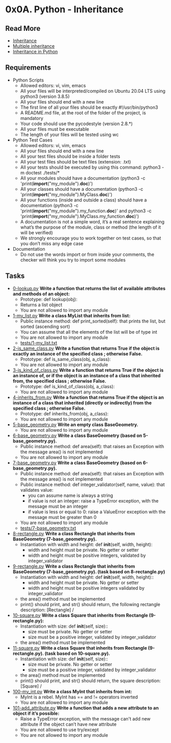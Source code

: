 # 0x0A. Python - Inheritance
## Read More
- [Inheritance](https://docs.python.org/3/tutorial/classes.html#inheritance)
- [Multiple inheritance](https://docs.python.org/3/tutorial/classes.html#multiple-inheritance)
- [Inheritance in Python](https://www.geeksforgeeks.org/inheritance-in-python/)
## Requirements
- Python Scripts
  - Allowed editors: vi, vim, emacs
  - All your files will be interpreted/compiled on Ubuntu 20.04 LTS using python3 (version 3.8.5)
  - All your files should end with a new line
  - The first line of all your files should be exactly #!/usr/bin/python3
  - A README.md file, at the root of the folder of the project, is mandatory
  - Your code should use the pycodestyle (version 2.8.*)
  - All your files must be executable
  - The length of your files will be tested using wc
- Python Test Cases
  - Allowed editors: vi, vim, emacs
  - All your files should end with a new line
  - All your test files should be inside a folder tests
  - All your test files should be text files (extension: .txt)
  - All your tests should be executed by using this command: python3 -m doctest ./tests/*
  - All your modules should have a documentation (python3 -c 'print(__import__("my_module").__doc__)')
  - All your classes should have a documentation (python3 -c 'print(__import__("my_module").MyClass.__doc__)')
  - All your functions (inside and outside a class) should have a documentation (python3 -c 'print(__import__("my_module").my_function.__doc__)' and python3 -c 'print(__import__("my_module").MyClass.my_function.__doc__)')
  - A documentation is not a simple word, it’s a real sentence explaining what’s the purpose of the module, class or method (the length of it will be verified)
  - We strongly encourage you to work together on test cases, so that you don’t miss any edge case
- Documentation
  - Do not use the words import or from inside your comments, the checker will think you try to import some modules
## Tasks
- [0-lookup.py](0-lookup.py) **Write a function that returns the list of available attributes and methods of an object:**
  - Prototype: def lookup(obj):
  - Returns a list object
  - You are not allowed to import any module
- [1-my_list.py](1-my_list.py) **Write a class MyList that inherits from list:**
  - Public instance method: def print_sorted(self): that prints the list, but sorted (ascending sort)
  - You can assume that all the elements of the list will be of type int
  - You are not allowed to import any module
  - [tests/1-my_list.txt](tests/1-my_list.txt)
- [2-is_same_class.py](2-is_same_class.py) **Write a function that returns True if the object is exactly an instance of the specified class ; otherwise False.**
  - Prototype: def is_same_class(obj, a_class):
  - You are not allowed to import any module
- [3-is_kind_of_class.py](3-is_kind_of_class.py) **Write a function that returns True if the object is an instance of, or if the object is an instance of a class that inherited from, the specified class ; otherwise False.**
  - Prototype: def is_kind_of_class(obj, a_class):
  - You are not allowed to import any module
- [4-inherits_from.py](4-inherits_from.py) **Write a function that returns True if the object is an instance of a class that inherited (directly or indirectly) from the specified class ; otherwise False.**
  - Prototype: def inherits_from(obj, a_class):
  - You are not allowed to import any module
- [5-base_geometry.py](5-base_geometry.py) **Write an empty class BaseGeometry.**
  - You are not allowed to import any module
- [6-base_geometry.py](6-base_geometry.py) **Write a class BaseGeometry (based on 5-base_geometry.py).**
  - Public instance method: def area(self): that raises an Exception with the message area() is not implemented
  - You are not allowed to import any module
- [7-base_geometry.py](7-base_geometry.py) **Write a class BaseGeometry (based on 6-base_geometry.py).**
  - Public instance method: def area(self): that raises an Exception with the message area() is not implemented
  - Public instance method: def integer_validator(self, name, value): that validates value:
    - you can assume name is always a string
    - if value is not an integer: raise a TypeError exception, with the message <name> must be an integer
    - if value is less or equal to 0: raise a ValueError exception with the message <name> must be greater than 0
  - You are not allowed to import any module
  - [tests/7-base_geometry.txt](tests/7-base_geometry.txt)
- [8-rectangle.py](8-rectangle.py) **Write a class Rectangle that inherits from BaseGeometry (7-base_geometry.py).**
  - Instantiation with width and height: def __init__(self, width, height):
    - width and height must be private. No getter or setter
    - width and height must be positive integers, validated by integer_validator
- [9-rectangle.py](9-rectangle.py) **Write a class Rectangle that inherits from BaseGeometry (7-base_geometry.py). (task based on 8-rectangle.py)**
  - Instantiation with width and height: def __init__(self, width, height)::
    - width and height must be private. No getter or setter
    - width and height must be positive integers validated by integer_validator
  - the area() method must be implemented
  - print() should print, and str() should return, the following rectangle description: [Rectangle] <width>/<height>
- [10-square.py](10-square.py) **Write a class Square that inherits from Rectangle (9-rectangle.py):**
  - Instantiation with size: def __init__(self, size)::
    - size must be private. No getter or setter
    - size must be a positive integer, validated by integer_validator
  - the area() method must be implemented
- [11-square.py](11-square.py) **Write a class Square that inherits from Rectangle (9-rectangle.py). (task based on 10-square.py).**
  - Instantiation with size: def __init__(self, size)::
    - size must be private. No getter or setter
    - size must be a positive integer, validated by integer_validator
  - the area() method must be implemented
  - print() should print, and str() should return, the square description: [Square] <width>/<height>
- [100-my_int.py](100-my_int.py) **Write a class MyInt that inherits from int:**
  - MyInt is a rebel. MyInt has == and != operators inverted
  - You are not allowed to import any module
- [101-add_attribute.py](101-add_attribute.py) **Write a function that adds a new attribute to an object if it’s possible:**
  - Raise a TypeError exception, with the message can't add new attribute if the object can’t have new attribute
  - You are not allowed to use try/except
  - You are not allowed to import any module
